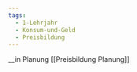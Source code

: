 ```yaml
---
tags:
  - 1-Lehrjahr
  - Konsum-und-Geld
  - Preisbildung
---
```

__in Planung [[Preisbildung Planung]]